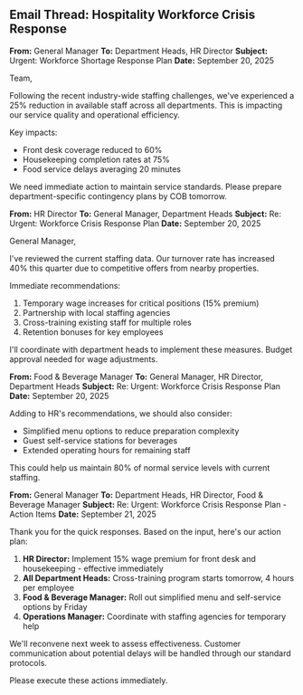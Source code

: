 ## Email Thread: Hospitality Workforce Crisis Response

**From:** General Manager
**To:** Department Heads, HR Director
**Subject:** Urgent: Workforce Shortage Response Plan
**Date:** September 20, 2025

Team,

Following the recent industry-wide staffing challenges, we've experienced a 25% reduction in available staff across all departments. This is impacting our service quality and operational efficiency.

Key impacts:
- Front desk coverage reduced to 60%
- Housekeeping completion rates at 75%
- Food service delays averaging 20 minutes

We need immediate action to maintain service standards. Please prepare department-specific contingency plans by COB tomorrow.

**From:** HR Director
**To:** General Manager, Department Heads
**Subject:** Re: Urgent: Workforce Crisis Response Plan
**Date:** September 20, 2025

General Manager,

I've reviewed the current staffing data. Our turnover rate has increased 40% this quarter due to competitive offers from nearby properties.

Immediate recommendations:
1. Temporary wage increases for critical positions (15% premium)
2. Partnership with local staffing agencies
3. Cross-training existing staff for multiple roles
4. Retention bonuses for key employees

I'll coordinate with department heads to implement these measures. Budget approval needed for wage adjustments.

**From:** Food & Beverage Manager
**To:** General Manager, HR Director, Department Heads
**Subject:** Re: Urgent: Workforce Crisis Response Plan
**Date:** September 20, 2025

Adding to HR's recommendations, we should also consider:
- Simplified menu options to reduce preparation complexity
- Guest self-service stations for beverages
- Extended operating hours for remaining staff

This could help us maintain 80% of normal service levels with current staffing.

**From:** General Manager
**To:** Department Heads, HR Director, Food & Beverage Manager
**Subject:** Re: Urgent: Workforce Crisis Response Plan - Action Items
**Date:** September 21, 2025

Thank you for the quick responses. Based on the input, here's our action plan:

1. **HR Director:** Implement 15% wage premium for front desk and housekeeping - effective immediately
2. **All Department Heads:** Cross-training program starts tomorrow, 4 hours per employee
3. **Food & Beverage Manager:** Roll out simplified menu and self-service options by Friday
4. **Operations Manager:** Coordinate with staffing agencies for temporary help

We'll reconvene next week to assess effectiveness. Customer communication about potential delays will be handled through our standard protocols.

Please execute these actions immediately.
